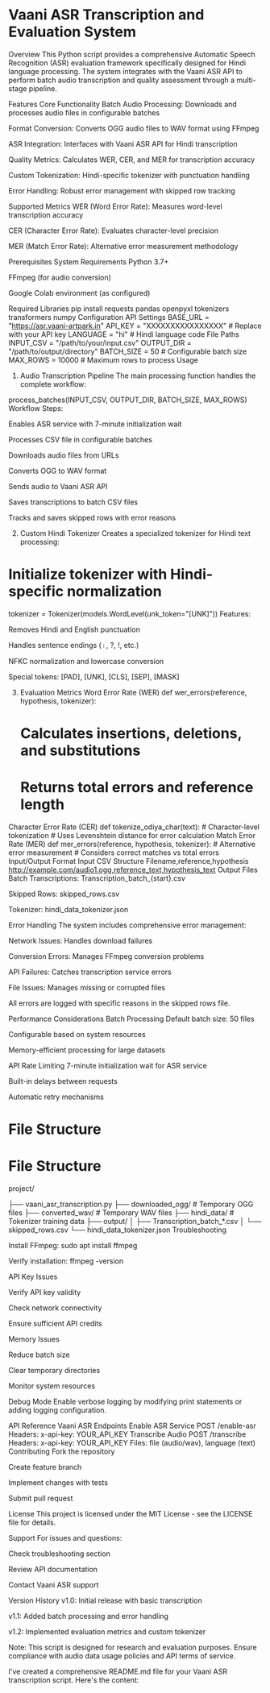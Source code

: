 # Vaani ASR Transcription and Evaluation System

Overview
This Python script provides a comprehensive Automatic Speech Recognition (ASR) evaluation framework specifically designed for Hindi language processing. The system integrates with the Vaani ASR API to perform batch audio transcription and quality assessment through a multi-stage pipeline.

Features
Core Functionality
Batch Audio Processing: Downloads and processes audio files in configurable batches

Format Conversion: Converts OGG audio files to WAV format using FFmpeg

ASR Integration: Interfaces with Vaani ASR API for Hindi transcription

Quality Metrics: Calculates WER, CER, and MER for transcription accuracy

Custom Tokenization: Hindi-specific tokenizer with punctuation handling

Error Handling: Robust error management with skipped row tracking

Supported Metrics
WER (Word Error Rate): Measures word-level transcription accuracy

CER (Character Error Rate): Evaluates character-level precision

MER (Match Error Rate): Alternative error measurement methodology

Prerequisites
System Requirements
Python 3.7+

FFmpeg (for audio conversion)

Google Colab environment (as configured)

Required Libraries
pip install requests pandas openpyxl tokenizers transformers numpy
Configuration
API Settings
BASE_URL = "https://asr.vaani-artpark.in"
API_KEY = "XXXXXXXXXXXXXXXX"  # Replace with your API key
LANGUAGE = "hi"  # Hindi language code
File Paths
INPUT_CSV = "/path/to/your/input.csv"
OUTPUT_DIR = "/path/to/output/directory"
BATCH_SIZE = 50  # Configurable batch size
MAX_ROWS = 10000  # Maximum rows to process
Usage
1. Audio Transcription Pipeline
The main processing function handles the complete workflow:

process_batches(INPUT_CSV, OUTPUT_DIR, BATCH_SIZE, MAX_ROWS)
Workflow Steps:

Enables ASR service with 7-minute initialization wait

Processes CSV file in configurable batches

Downloads audio files from URLs

Converts OGG to WAV format

Sends audio to Vaani ASR API

Saves transcriptions to batch CSV files

Tracks and saves skipped rows with error reasons

2. Custom Hindi Tokenizer
Creates a specialized tokenizer for Hindi text processing:

# Initialize tokenizer with Hindi-specific normalization
tokenizer = Tokenizer(models.WordLevel(unk_token="[UNK]"))
Features:

Removes Hindi and English punctuation

Handles sentence endings (।, ?, !, etc.)

NFKC normalization and lowercase conversion

Special tokens: [PAD], [UNK], [CLS], [SEP], [MASK]

3. Evaluation Metrics
Word Error Rate (WER)
def wer_errors(reference, hypothesis, tokenizer):
    # Calculates insertions, deletions, and substitutions
    # Returns total errors and reference length
Character Error Rate (CER)
def tokenize_odiya_char(text):
    # Character-level tokenization
    # Uses Levenshtein distance for error calculation
Match Error Rate (MER)
def mer_errors(reference, hypothesis, tokenizer):
    # Alternative error measurement
    # Considers correct matches vs total errors
Input/Output Format
Input CSV Structure
Filename,reference,hypothesis
http://example.com/audio1.ogg,reference_text,hypothesis_text
Output Files
Batch Transcriptions: Transcription_batch_{start}.csv

Skipped Rows: skipped_rows.csv

Tokenizer: hindi_data_tokenizer.json

Error Handling
The system includes comprehensive error management:

Network Issues: Handles download failures

Conversion Errors: Manages FFmpeg conversion problems

API Failures: Catches transcription service errors

File Issues: Manages missing or corrupted files

All errors are logged with specific reasons in the skipped rows file.

Performance Considerations
Batch Processing
Default batch size: 50 files

Configurable based on system resources

Memory-efficient processing for large datasets

API Rate Limiting
7-minute initialization wait for ASR service

Built-in delays between requests

Automatic retry mechanisms

# File Structure

# File Structure 

project/ 

├── vaani_asr_transcription.py 
├── downloaded_ogg/ # Temporary OGG files 
├── converted_wav/ # Temporary WAV files
├── hindi_data/ # Tokenizer training data 
├── output/ │ 
├── Transcription_batch_*.csv 
│ └── skipped_rows.csv 
  └── hindi_data_tokenizer.json Troubleshooting


Install FFmpeg: sudo apt install ffmpeg

Verify installation: ffmpeg -version

API Key Issues

Verify API key validity

Check network connectivity

Ensure sufficient API credits

Memory Issues

Reduce batch size

Clear temporary directories

Monitor system resources

Debug Mode
Enable verbose logging by modifying print statements or adding logging configuration.

API Reference
Vaani ASR Endpoints
Enable ASR Service
POST /enable-asr
Headers: x-api-key: YOUR_API_KEY
Transcribe Audio
POST /transcribe
Headers: x-api-key: YOUR_API_KEY
Files: file (audio/wav), language (text)
Contributing
Fork the repository

Create feature branch

Implement changes with tests

Submit pull request

License
This project is licensed under the MIT License - see the LICENSE file for details.

Support
For issues and questions:

Check troubleshooting section

Review API documentation

Contact Vaani ASR support

Version History
v1.0: Initial release with basic transcription

v1.1: Added batch processing and error handling

v1.2: Implemented evaluation metrics and custom tokenizer

Note: This script is designed for research and evaluation purposes. Ensure compliance with audio data usage policies and API terms of service.

I've created a comprehensive README.md file for your Vaani ASR transcription script. Here's the content:

